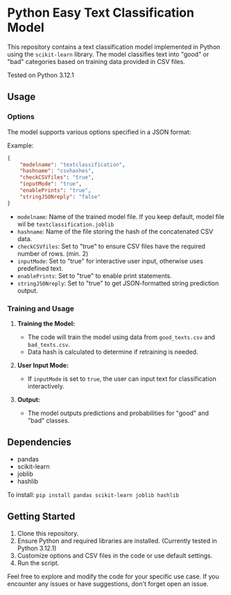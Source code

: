 # Python Easy Text Classification Model

This repository contains a text classification model implemented in Python using the `scikit-learn` library. The model classifies text into "good" or "bad" categories based on training data provided in CSV files.

Tested on Python 3.12.1
## Usage

### Options

The model supports various options specified in a JSON format:

Example:
```json
{
    "modelname": "textclassification",
    "hashname": "csvhashes",
    "checkCSVfiles": "true",
    "inputMode": "true",
    "enablePrints": "true",
    "stringJSONreply": "false"
}
```

- `modelname`: Name of the trained model file. If you keep default, model file wil be `textclassification.joblib`
- `hashname`: Name of the file storing the hash of the concatenated CSV data.
- `checkCSVfiles`: Set to "true" to ensure CSV files have the required number of rows. (min. 2)
- `inputMode`: Set to "true" for interactive user input, otherwise uses predefined text.
- `enablePrints`: Set to "true" to enable print statements.
- `stringJSONreply`: Set to "true" to get JSON-formatted string prediction output.

### Training and Usage

1. **Training the Model:**
   - The code will train the model using data from `good_texts.csv` and `bad_texts.csv`.
   - Data hash is calculated to determine if retraining is needed.

2. **User Input Mode:**
   - If `inputMode` is set to `true`, the user can input text for classification interactively.

3. **Output:**
   - The model outputs predictions and probabilities for "good" and "bad" classes.

## Dependencies

- pandas
- scikit-learn
- joblib
- hashlib

To install:
```pip install pandas scikit-learn joblib hashlib```

## Getting Started

1. Clone this repository.
2. Ensure Python and required libraries are installed. (Currently tested in Python 3.12.1)
3. Customize options and CSV files in the code or use default settings.
4. Run the script.

Feel free to explore and modify the code for your specific use case. If you encounter any issues or have suggestions, don't forget open an issue.

